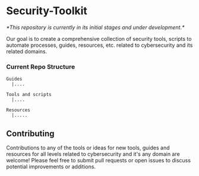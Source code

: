 # Security-Toolkit

_\*This repository is currently in its initial stages and under development.\*_

Our goal is to create a comprehensive collection of security tools, scripts to automate processes, guides, resources, etc. related to cybersecurity and its related domains.

### Current Repo Structure

```
Guides
  |....

Tools and scripts
  |....

Resources
  |.....
```

## Contributing

Contributions to any of the tools or ideas for new tools, guides and resources for all levels related to cybersecurity and it's any domain are welcome! Please feel free to submit pull requests or open issues to discuss potential improvements or additions.

